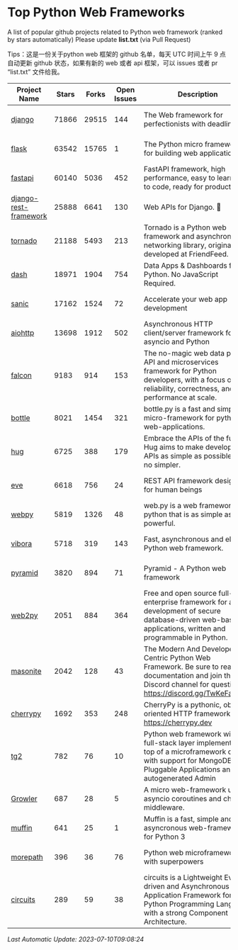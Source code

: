 # Top Python Web Frameworks
A list of popular github projects related to Python web framework (ranked by stars automatically)
Please update **list.txt** (via Pull Request)

Tips：这是一份关于python web 框架的 github 名单，每天 UTC 时间上午 9 点自动更新 github 状态，如果有新的 web 或者 api 框架，可以 issues 或者 pr “list.txt” 文件给我。

| Project Name | Stars | Forks | Open Issues | Description | Last Commit |
| ------------ | ----- | ----- | ----------- | ----------- | ----------- |
| [django](https://github.com/django/django) | 71866 | 29515 | 144 | The Web framework for perfectionists with deadlines. | 2023-07-10 08:09:07 |
| [flask](https://github.com/pallets/flask) | 63542 | 15765 | 1 | The Python micro framework for building web applications. | 2023-07-01 16:24:20 |
| [fastapi](https://github.com/tiangolo/fastapi) | 60140 | 5036 | 452 | FastAPI framework, high performance, easy to learn, fast to code, ready for production | 2023-07-09 15:45:55 |
| [django-rest-framework](https://github.com/encode/django-rest-framework) | 25888 | 6641 | 130 | Web APIs for Django. 🎸 | 2023-07-02 07:57:20 |
| [tornado](https://github.com/tornadoweb/tornado) | 21188 | 5493 | 213 | Tornado is a Python web framework and asynchronous networking library, originally developed at FriendFeed. | 2023-07-08 01:26:30 |
| [dash](https://github.com/plotly/dash) | 18971 | 1904 | 754 | Data Apps & Dashboards for Python. No JavaScript Required. | 2023-06-29 19:46:37 |
| [sanic](https://github.com/sanic-org/sanic) | 17162 | 1524 | 72 |  Accelerate your web app development  | Build fast. Run fast. | 2023-07-09 19:58:17 |
| [aiohttp](https://github.com/aio-libs/aiohttp) | 13698 | 1912 | 502 | Asynchronous HTTP client/server framework for asyncio and Python | 2023-07-09 13:16:56 |
| [falcon](https://github.com/falconry/falcon) | 9183 | 914 | 153 | The no-magic web data plane API and microservices framework for Python developers, with a focus on reliability, correctness, and performance at scale. | 2023-07-08 08:44:38 |
| [bottle](https://github.com/bottlepy/bottle) | 8021 | 1454 | 321 | bottle.py is a fast and simple micro-framework for python web-applications. | 2022-09-05 15:24:52 |
| [hug](https://github.com/hugapi/hug) | 6725 | 388 | 179 | Embrace the APIs of the future. Hug aims to make developing APIs as simple as possible, but no simpler. | 2023-06-30 13:14:01 |
| [eve](https://github.com/pyeve/eve) | 6618 | 756 | 24 | REST API framework designed for human beings | 2023-07-10 07:05:49 |
| [webpy](https://github.com/webpy/webpy) | 5819 | 1326 | 48 | web.py is a web framework for python that is as simple as it is powerful.  | 2023-04-20 11:04:47 |
| [vibora](https://github.com/vibora-io/vibora) | 5718 | 319 | 143 | Fast, asynchronous and elegant Python web framework. | 2019-02-11 10:54:12 |
| [pyramid](https://github.com/Pylons/pyramid) | 3820 | 894 | 71 | Pyramid - A Python web framework | 2023-05-11 06:49:29 |
| [web2py](https://github.com/web2py/web2py) | 2051 | 884 | 364 | Free and open source full-stack enterprise framework for agile development of secure database-driven web-based applications, written and programmable in Python. | 2023-07-05 10:40:45 |
| [masonite](https://github.com/MasoniteFramework/masonite) | 2042 | 128 | 43 | The Modern And Developer Centric Python Web Framework. Be sure to read the documentation and join the Discord channel for questions: https://discord.gg/TwKeFahmPZ | 2022-11-05 01:29:29 |
| [cherrypy](https://github.com/cherrypy/cherrypy) | 1692 | 353 | 248 | CherryPy is a pythonic, object-oriented HTTP framework.      https://cherrypy.dev | 2023-05-04 23:04:12 |
| [tg2](https://github.com/TurboGears/tg2) | 782 | 76 | 10 | Python web framework with full-stack layer implemented on top of a microframework core with support for MongoDB, Pluggable Applications and autogenerated Admin | 2023-05-30 13:59:15 |
| [Growler](https://github.com/pyGrowler/Growler) | 687 | 28 | 5 | A micro web-framework using asyncio coroutines and chained middleware. | 2020-03-08 07:51:41 |
| [muffin](https://github.com/klen/muffin) | 641 | 25 | 1 | Muffin is a fast, simple and asyncronous web-framework for Python 3 | 2023-07-06 09:14:24 |
| [morepath](https://github.com/morepath/morepath) | 396 | 36 | 76 | Python web microframework with superpowers | 2022-05-29 18:09:39 |
| [circuits](https://github.com/circuits/circuits) | 289 | 59 | 38 | circuits is a Lightweight Event driven and Asynchronous Application Framework for the Python Programming Language with a strong Component Architecture. | 2023-02-07 19:39:20 |

*Last Automatic Update: 2023-07-10T09:08:24*
